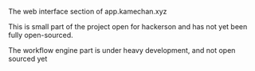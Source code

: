 The web interface section of app.kamechan.xyz

This is small part of the project open for hackerson and has not yet been fully open-sourced.

The workflow engine part is under heavy development, and not open sourced yet 

